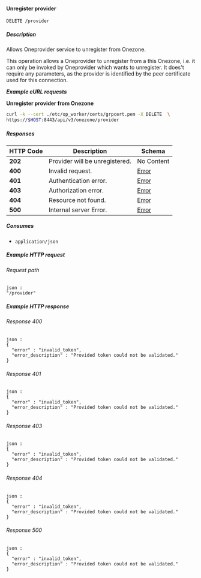 
<a name="delete_provider"></a>
#### Unregister provider
```
DELETE /provider
```


##### Description
Allows Oneprovider service to unregister from Onezone.

This operation allows a Oneprovider to unregister from a this Onezone, i.e. it can only be invoked
by Oneprovider which wants to unregister. It does't require any parameters, as the provider is
identified by the peer certificate used for this connection.

***Example cURL requests***

**Unregister provider from Onezone**
```bash
curl -k --cert ./etc/op_worker/certs/grpcert.pem -X DELETE  \
https://$HOST:8443/api/v3/onezone/provider
```


##### Responses

|HTTP Code|Description|Schema|
|---|---|---|
|**202**|Provider will be unregistered.|No Content|
|**400**|Invalid request.|[Error](../definitions/Error.md#error)|
|**401**|Authentication error.|[Error](../definitions/Error.md#error)|
|**403**|Authorization error.|[Error](../definitions/Error.md#error)|
|**404**|Resource not found.|[Error](../definitions/Error.md#error)|
|**500**|Internal server Error.|[Error](../definitions/Error.md#error)|


##### Consumes

* `application/json`


##### Example HTTP request

###### Request path
```
json :
"/provider"
```


##### Example HTTP response

###### Response 400
```
json :
{
  "error" : "invalid_token",
  "error_description" : "Provided token could not be validated."
}
```


###### Response 401
```
json :
{
  "error" : "invalid_token",
  "error_description" : "Provided token could not be validated."
}
```


###### Response 403
```
json :
{
  "error" : "invalid_token",
  "error_description" : "Provided token could not be validated."
}
```


###### Response 404
```
json :
{
  "error" : "invalid_token",
  "error_description" : "Provided token could not be validated."
}
```


###### Response 500
```
json :
{
  "error" : "invalid_token",
  "error_description" : "Provided token could not be validated."
}
```



